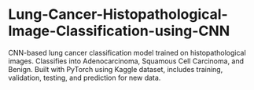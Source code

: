 # Lung-Cancer-Histopathological-Image-Classification-using-CNN
CNN-based lung cancer classification model trained on histopathological images. Classifies into Adenocarcinoma, Squamous Cell Carcinoma, and Benign. Built with PyTorch using Kaggle dataset, includes training, validation, testing, and prediction for new data.

